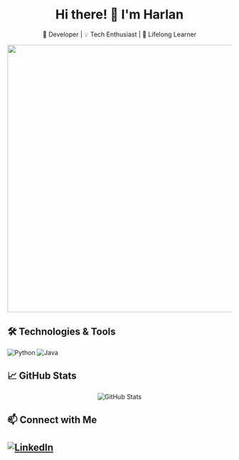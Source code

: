 <!-- Header with your name and a short description -->
<h1 align="center">Hi there! 👋 I'm Harlan</h1>
<p align="center">
  🚀 Developer | 💡 Tech Enthusiast | 🎯 Lifelong Learner
</p>

<!-- Optional Image or GIF -->
<p align="center">
  <img src="https://github.com/harlanenciso112/img/blob/main/giphy.gif?raw=true" width="600">
</p>



## 🛠️ Technologies & Tools
![Python](https://img.shields.io/badge/Python-3776AB?style=for-the-badge&logo=python&logoColor=white)
![Java](https://img.shields.io/badge/Java-ED8B00?style=for-the-badge&logo=java&logoColor=white)


## 📈 GitHub Stats
<p align="center">
  <img src="https://github-readme-stats.vercel.app/api?username=anuraghazra&show_icons=true&theme=radical" alt="GitHub Stats" />
</p>

## 📫 Connect with Me
[![LinkedIn](https://img.shields.io/badge/LinkedIn-0A66C2?style=for-the-badge&logo=linkedin&logoColor=white)](https://linkedin.com/in/YOUR-USERNAME)
---
